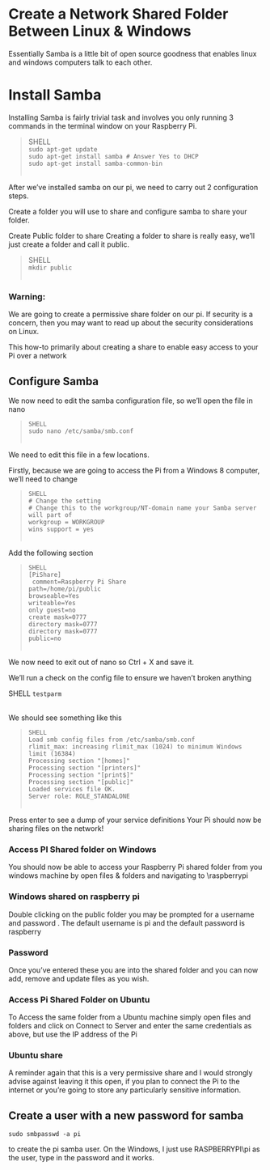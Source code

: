 # Create a Network Shared Folder Between Linux & Windows

Essentially Samba is a little bit of open source goodness that enables linux and windows computers talk to each other.

# Install Samba

Installing Samba is fairly trivial task and involves you only running 3 commands in the terminal window on your Raspberry Pi.


> SHELL   <br>
> `sudo apt-get update`  <br>
> `sudo apt-get install samba # Answer Yes to DHCP`   <br>
> `sudo apt-get install samba-common-bin`  <br><br>


After we’ve installed samba on our pi, we need to carry out 2 configuration steps.

Create a folder you will use to share and configure samba to share your folder.

Create Public folder to share
Creating a folder to share is really easy, we’ll just create a folder and call it public. 

> SHELL  <br>
> `mkdir public`  <br><br>


### Warning:
We are going to create a permissive share folder on our pi.
If security is a concern, then you may want to read up about the security considerations on Linux.

This how-to primarily about creating a share to enable easy access to your Pi over a network

## Configure Samba

We now need to edit the samba configuration file, so we’ll open the file in nano


> `SHELL` <br>
> `sudo nano /etc/samba/smb.conf`   <br><br>



We need to edit this file in a few locations.

Firstly, because we are going to access the Pi from a Windows 8 computer, we’ll need to change

> `SHELL`   <br>
> `# Change the setting`   <br>
> `# Change this to the workgroup/NT-domain name your Samba server will part of `  <br>
> `workgroup = WORKGROUP` <br>
> `wins support = yes`  <br> <br>

Add the following section


> `SHELL    ` <br>
> `[PiShare]  `   <br>
> ` comment=Raspberry Pi Share`    <br>
> ` path=/home/pi/public `   <br>
> `browseable=Yes `     <br>
> `writeable=Yes`       <br>
> `only guest=no  `     <br>
> `create mask=0777   ` <br>
> `directory mask=0777   `  <br>
> `directory mask=0777   `  <br>
> `public=no           ` <br><br> 
  
 
 
We now need to exit out of nano so Ctrl + X and save it.

We’ll run a check on the config file to ensure we haven’t broken anything

SHELL
`testparm` <br><br>

We should see something like this

> `SHELL`    <br>
> `Load smb config files from /etc/samba/smb.conf`       <br>
> `rlimit_max: increasing rlimit_max (1024) to minimum Windows limit (16384)`       <br>
> `Processing section "[homes]"`       <br>
> `Processing section "[printers]"`       <br>
> `Processing section "[print$]"`       <br>
> `Processing section "[public]"`       <br>
> `Loaded services file OK.`       <br>
> `Server role: ROLE_STANDALONE`       <br>       <br>


Press enter to see a dump of your service definitions
Your Pi should now be sharing files on the network!

### Access PI Shared folder on Windows
You should now be able to access your Raspberry Pi shared folder from you windows machine by open files & folders and navigating to \\raspberrypi

### Windows shared on raspberry pi
Double clicking on the public folder you may be prompted for a username and password . The default username is pi and the default password is raspberry

### Password
Once you’ve entered these you are into the shared folder and you can now add, remove and update files as you wish.

### Access Pi Shared Folder on Ubuntu
To Access the same folder from a Ubuntu machine simply open files and folders and click on Connect to Server and enter the same credentials as above, but use the IP address of the Pi

### Ubuntu share
A reminder again that this is a very permissive share and I would strongly advise against leaving it this open, if you plan to connect the Pi to the internet or you’re going to store any particularly sensitive information.


## Create a user with a new password for samba

`sudo smbpasswd -a pi`

to create the pi samba user. On the Windows, I just use RASPBERRYPI\pi as the user, type in the password and it works.
